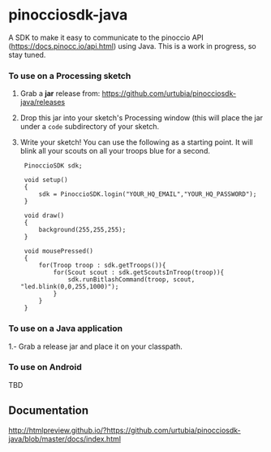 pinocciosdk-java
================
A SDK to make it easy to communicate to the pinoccio API (https://docs.pinocc.io/api.html) using Java. This is a work in progress, so stay tuned.

### To use on a Processing sketch
1. Grab a **jar** release from: https://github.com/urtubia/pinocciosdk-java/releases
2. Drop this jar into your sketch's Processing window (this will place the jar under a `code` subdirectory of your sketch. 
3. Write your sketch! You can use the following as a starting point. It will blink all your scouts on all your troops blue for a second.

    
        PinoccioSDK sdk;

        void setup()
        {
            sdk = PinoccioSDK.login("YOUR_HQ_EMAIL","YOUR_HQ_PASSWORD");
        }

        void draw()
        {
            background(255,255,255);
        }

        void mousePressed()
        {
            for(Troop troop : sdk.getTroops()){
                for(Scout scout : sdk.getScoutsInTroop(troop)){
                    sdk.runBitlashCommand(troop, scout, "led.blink(0,0,255,1000)");
                }
            }
        }
        
### To use on a Java application
1.- Grab a release jar and place it on your classpath.

### To use on Android
TBD

## Documentation
http://htmlpreview.github.io/?https://github.com/urtubia/pinocciosdk-java/blob/master/docs/index.html
